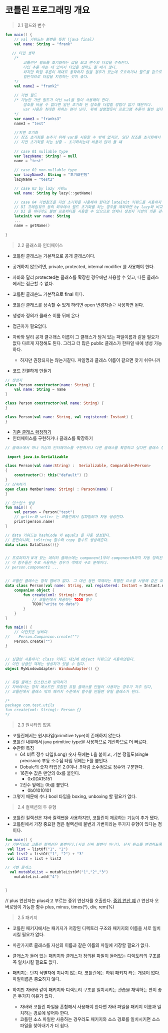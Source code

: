 # 코틀린 프로그래밍 개요

> 2.1 필드와 변수
```kotlin
fun main() {
    // val 키워드는 불변을 뜻함 (java final)
    val name: String = "frank"
    
   // 타입 생략
    /*
        코틀린은 필드를 초기화하는 값을 보고 변수의 타입을 추측한다.
        타입 추론 하는 데 있어서 타입을 생략도 될 때가 많다.
        하지만 타입 추론이 제대로 동작하지 않을 경우가 있는데 모호하거나 필드를 값으로 초기화하지 않은 경우
        일반적으로 타입을 지정하는 것이 좋다.        
    */      
    val name2 = "frank2"
    
    // 가변 필드
    /* 가능한 가변 필드가 아닌 val을 많이 사용해야 한다. 
        참조를 바꿀 수 없다면 일단 초기화 된 참조를 더럽힐 방법이 없기 떄문이다.
        var 사용은 최대한 피하는 편이 낫다. 위에 설명했듯이 프로그램 추론이 훨씬 쉽다.
    */
    var name3 = "franks3"
    name3 = "test"
    
    //지연 초기화
    // 참조 초기화를 늦추기 위해 var를 사용할 수 밖에 없지만, 일단 참조를 초기화해서 변경을 막고 싶을 때가 있다.
    // 지연 초기화를 하는 상황 - 초기화하는데 비용이 많이 들 떄
    
    // case 01 nullable type
    var lazyName: String? = null
    name = "test"
    
    // case 02 non-nullable type
    var lazyName2: String = "초기화안됨"
    lazyName = "test2"

    // case 03 by lazy 키워드
    val name: String by lazy(::getName)

    // case 04 가변참조를 지연 초기화를 사용해야 한다면 lateInit 키워드를 사용하자
    // DI 프레임워크 등의 외부에서 필드 초기화를 하는 경우를 제외하면 by lazy와 비교할 떄 장점이 없다.
    // DI 를 하더라도 불변 프로퍼티를 사용할 수 있으므로 언제나 생성자 기반의 의존 관계를 주입하려고 노력해야한다.
    lateinit var name: String
    ...
    name = getName()
   
}
```

> 2.2 클래스와 인터페이스

- 코틀린 클래스는 기본적으로 공개 클래스이다.
- 공개하지 않으려면, private, protected, internal modifier 를 사용해야 한다.
- 자바와 달리 protected는 클래스를 확장한 경우에만 사용할 수 있고, 다른 클래스에서는 접근할 수 없다.
- 코틀린 클래슨느 기본적으로 final 이다.
- 코틀린 클래스를 상속할 수 있게 하려면 open 변경자슬ㄹ 사용하면 된다.
- 생성자 정의가 클래스 이름 뒤에 온다
- 접근자가 필요없다.
- 자바와 달리 공개 클ㄹ래스 이름이 그 클래스가 담겨 있는 파일이름과 같을 필요가 없다 다르게 지정해도 된다. 그리고 더 많은 public 클래스가 한파일 내에 생성 가능하다. 
    + 하지만 권장되지는 않는거같다. 파일명과 클래스 이름이 같으면 찾기 쉬우니까

- 코드 간결하게 만들기    
```kotlin
// 생성자
class Person constructor(name: String) {
    val name: String = name
}

class Person constructor(val name: String) {
}

class Person(val name: String, val registered: Instant) {
}
```

- [기존 클래스 확장하기](../../kotlin/src/concision/extention.kt) 
- 인터페이스를 구현하거나 클래스를 확장하기
```kotlin
// 클래스에서 하나 이상의 인터페이스를 구현하거나 다른 클래스를 확장하고 싶다면 클래스 정의 뒤에 나열하면 된다.

 import java.io.Serializable

class Person(val name:String) :  Serializable, Comparable<Person> 
{
    constructor(): this("default") {}
}
// 상속하기 
open class Member(name: String) : Person(name) {
}

// 인스턴스 생성
fun main() {
    val person = Person("test")
    // getter와 setter 는 코틀린에서 컴파일러가 자동 생성한다.
    print(person.name)
}

// data 키워드는 hashCode 와 equals 를 자동 생성한다.
// 뿐만아니라, toString 함수와 copy 함수도 생성해준다.
data class DataClass(){}


// 프로퍼티가 N개 있는 데이터 클래스에는 component1부터 componentN까지 자동 정의된다.
// 이 함수들은 주로 사용하는 경우가 객체의 구조 분해이다.
// person.component1 ... 


// 코틀린 클래스는 정적 멤버가 없다. 그 대신 동반 객체라는 특별한 요소를 사용해 같은 효과를 얻을 수 있다.
data class Person(val name: String, val registered: Instant = Instant.now()) {
    companion object {
        fun create(xml: String): Person {
            // 코틀린에서 제공하는 TODO 함수
            TODO("write to data")
        }   
    }
}

fun main() {
    // 이런짓은 낭비다.
//    Person.Companion.create("")
    Person.create("")
}


// 싱글턴 사용하기: class 키워드 대신에 object 키워드만 사용하면된다.
// 이런 싱글턴 객체는 생성자가 있을 수 없다.
object MyWindowAdapter: WindowAdapter() {}


// 유틸 클래스 인스턴스화 방지하기
// 자바에서는 정적 메소드만 포함된 유틸 클래스를 만들어 사용하는 경우가 자주 있다,
// 코틀린에서 클래스 밖의 패키지 수준에서 함수를 만들면 유틸 클래스가 된다.

/*
package com.test.utils
fun create(xml: String): Person {}
*/
```

> 2.3 원시타입 없음
- 코틀린에서는 원시타입(primitive type)이 존재하지 않는다.
- 코틀린 내부에서 java primitive type을 사용하므로 계산하므로 더 빠르다.
- 수관련 특징
    + 64 비트 정수 타입(Long) 숫자 뒤에는 L을 붙이고, 기본 정밀도(single precision) 부동 소수점 타입 뒤에는 F를 붙인다.
    + Dobule의 숫자 타입은 2.0이나 .9처럼 소수점으로 정수와 구분한다.
    + 16진수 값은 맨앞의 0x를 붙인다.
        + 0x0DA15151
    + 2진수 앞에는 0b를 붙인다.
        + 0b01010101
- 그렇기 때문에 수나 bool 타입을 boxing, unboxing 할 필요가 없다.

> 2.4 컬렉션의 두 유형
- 코틀린 컬렉션은 자바 컬렉쎤을 사용하지만, 코틀린이 제공하는 기능이 추가 됐다.
- 코틀린에서 가장 중요한 점은 컬렉션에 불변과 가변이라는 두가지 유형이 있다는 점이다.

```kotlin
fun main() {
// 기본적으로 코틀린 컬렉션은 불변이다.(사실 진짜 불변이 아니다. 단지 원소를 변경하도록 허용하지 않는다.)
 val list = listOf("1", "2")
 val list2 = listOf("1", "2") + "3"
 val list3 = list + list2

// 가변 클래스
  val mutableList = mutableListOf("1","2","3")
    mutableList.add("4")


}
```
// plus 연산자는 plus라고 부르는 중위 연산자를 호출한다. [중위 연산 예](../../kotlin/src/concision/operation_overloading.kt)
// 연산자 오버로딩이 가능한 함수 plus, minus, times(*), div, rem(%)

> 2.5 패키지 
- 코틀린 패키지에서는 패키지가 저장된 디렉토리 구조와 패키지의 이름을 서로 일치시킬 필요가 없다.
- 마찬가지로 클래스를 자신의 이름과 같은 이름의 파일에 저장할 필요가 없다.
- 클래스가 들어 있는 패키지와 클래스가 정의된 파일이 들어있는 디렉토리의 구조를 꼭 일치시킬 필요도 없다.


- 패키지는 단지 식별자에 지나지 않는다. 코틀린에는 하위 패키지 라는 개념이 없다. 파일이름은 중요하지 않다.
- 하지만 자바와 같이 패키지와 디렉토리 구조를 일치시키는 관습을 채택하는 편이 좋은 두가지 이유가 있다.
    + 자바와 코틀린 파일을 혼합해서 사용해야 한다면 자바 파일을 패키지 이름과 일치하는 경로에 넣어야 한다.
    + 코틀린 소스 파일만 사용하는 경우라도 패키지와 소스 경로를 일치시키면 소스파일을 찾아내기가 더 쉽다.
